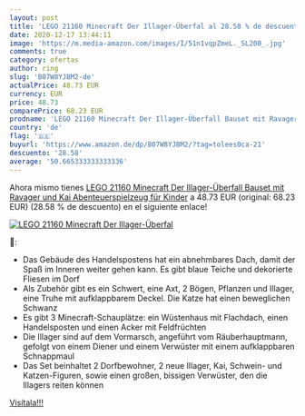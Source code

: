 ```yaml
---
layout: post
title: 'LEGO 21160 Minecraft Der Illager-Überfal al 28.58 % de descuento'
date: 2020-12-17 13:44:11
image: 'https://m.media-amazon.com/images/I/51n1vqpZmeL._SL200_.jpg'
comments: true
category: ofertas
author: ring
slug: 'B07W8YJBM2-de'
actualPrice: 48.73 EUR
currency: EUR
price: 48.73
comparePrice: 68.23 EUR
prodname: 'LEGO 21160 Minecraft Der Illager-Überfall Bauset mit Ravager und Kai  Abenteuerspielzeug für Kinder'
country: 'de'
flag: '🇩🇪'
buyurl: 'https://www.amazon.de/dp/B07W8YJBM2/?tag=tolees0ca-21'
descuento: '28.58'
average: '50.665333333333336'
---
```


Ahora mismo tienes [LEGO 21160 Minecraft Der Illager-Überfall Bauset mit Ravager und Kai  Abenteuerspielzeug für Kinder](https://www.amazon.de/dp/B07W8YJBM2/?tag=tolees0ca-21) a 48.73 EUR (original: 68.23 EUR) (28.58 %  de descuento) en el siguiente enlace!

[![LEGO 21160 Minecraft Der Illager-Überfal](https://m.media-amazon.com/images/I/51n1vqpZmeL._SL200_.jpg)](https://www.amazon.de/dp/B07W8YJBM2/?tag=tolees0ca-21)

🔎:

- Das Gebäude des Handelspostens hat ein abnehmbares Dach, damit der Spaß im Inneren weiter gehen kann. Es gibt blaue Teiche und dekorierte Fliesen im Dorf
- Als Zubehör gibt es ein Schwert, eine Axt, 2 Bögen, Pflanzen und Illager, eine Truhe mit aufklappbarem Deckel. Die Katze hat einen beweglichen Schwanz
- Es gibt 3 Minecraft-Schauplätze: ein Wüstenhaus mit Flachdach, einen Handelsposten und einen Acker mit Feldfrüchten
- Die Illager sind auf dem Vormarsch, angeführt vom Räuberhauptmann, gefolgt von einem Diener und einem Verwüster mit einem aufklappbaren Schnappmaul
- Das Set beinhaltet 2 Dorfbewohner, 2 neue Illager, Kai, Schwein- und Katzen-Figuren, sowie einen großen, bissigen Verwüster, den die Illagers reiten können

[Visítala!!!](https://www.amazon.de/dp/B07W8YJBM2/?tag=tolees0ca-21)
